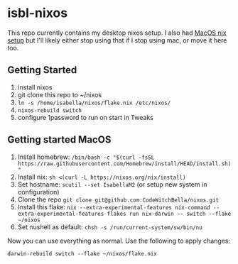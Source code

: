 # isbl-nixos

This repo currently contains my desktop nixos setup. I also had
[MacOS nix setup](https://github.com/CodeWitchBella/nix-darwin-config/tree/main)
but I'll likely either stop using that if I stop using mac, or move it here too.

## Getting Started

1. install nixos
2. git clone this repo to ~/nixos
3. `ln -s /home/isabella/nixos/flake.nix /etc/nixos/`
4. `nixos-rebuild switch`
5. configure 1password to run on start in Tweaks

## Getting started MacOS

1. Install homebrew: `/bin/bash -c "$(curl -fsSL https://raw.githubusercontent.com/Homebrew/install/HEAD/install.sh)"`
2. Install nix: `sh <(curl -L https://nixos.org/nix/install)`
3. Set hostname: `scutil --set IsabellaM2` (or setup new system in configuration)
4. Clone the repo `git clone git@github.com:CodeWitchBella/nixos.git`
5. Install this flake: `nix --extra-experimental-features nix-command --extra-experimental-features flakes run nix-darwin -- switch --flake ~/nixos`
6. Set nushell as default: `chsh -s /run/current-system/sw/bin/nu`

Now you can use everything as normal. Use the following to apply changes:

```
darwin-rebuild switch --flake ~/nixos/flake.nix
```
